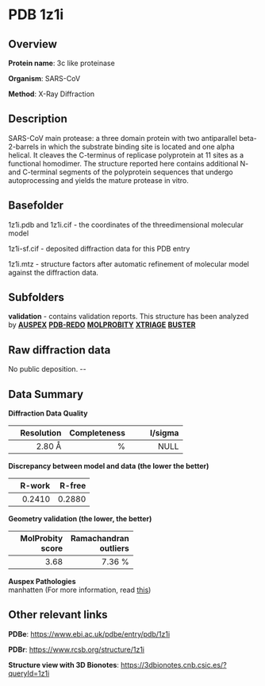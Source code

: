 # PDB 1z1i

## Overview

**Protein name**: 3c like proteinase

**Organism**: SARS-CoV

**Method**: X-Ray Diffraction

## Description

SARS-CoV main protease: a three domain protein with two antiparallel beta-2-barrels in which the substrate binding site is located and one alpha helical. It cleaves the C-terminus of replicase polyprotein at 11 sites as a functional homodimer. The structure reported here contains additional N- and C-terminal segments of the polyprotein sequences that undergo autoprocessing and yields the mature protease in vitro.

## Basefolder

1z1i.pdb and 1z1i.cif - the coordinates of the threedimensional molecular model

1z1i-sf.cif - deposited diffraction data for this PDB entry

1z1i.mtz - structure factors after automatic refinement of molecular model against the diffraction data.

## Subfolders





**validation** - contains validation reports. This structure has been analyzed by [**AUSPEX**](https://github.com/thorn-lab/coronavirus_structural_task_force/tree/master/pdb/3c_like_proteinase/SARS-CoV/1z1i/validation/auspex) [**PDB-REDO**](https://github.com/thorn-lab/coronavirus_structural_task_force/tree/master/pdb/3c_like_proteinase/SARS-CoV/1z1i/validation/pdb-redo) [**MOLPROBITY**](https://github.com/thorn-lab/coronavirus_structural_task_force/tree/master/pdb/3c_like_proteinase/SARS-CoV/1z1i/validation/molprobity) [**XTRIAGE**](https://github.com/thorn-lab/coronavirus_structural_task_force/blob/master/pdb/3c_like_proteinase/SARS-CoV/1z1i/validation/Xtriage_output.log) [**BUSTER**](https://www.globalphasing.com/buster/wiki/index.cgi?Covid19Pdb1Z1I) 



## Raw diffraction data

No public deposition. --<br> 

## Data Summary
**Diffraction Data Quality**

|   | Resolution | Completeness| I/sigma |
|---|-------------:|----------------:|--------------:|
|   |2.80 Å|      %|<img width=50/>NULL |

**Discrepancy between model and data (the lower the better)**

|   | **R-work**| **R-free**   
|---|-------------:|----------------:|           
||  0.2410|  0.2880|

**Geometry validation (the lower, the better)**

|   |**MolProbity<br>score**| **Ramachandran<br>outliers** 
|---|-------------:|----------------:|
||  3.68|  7.36 %|

**Auspex Pathologies**<br> manhatten (For more information, read [this](https://github.com/thorn-lab/coronavirus_structural_task_force/blob/master/pdb/3c_like_proteinase/SARS-CoV/1z1i/validation/auspex/1z1i_auspex_comments.txt))

 



## Other relevant links 
**PDBe**:  https://www.ebi.ac.uk/pdbe/entry/pdb/1z1i
 
**PDBr**: https://www.rcsb.org/structure/1z1i 

**Structure view with 3D Bionotes**: https://3dbionotes.cnb.csic.es/?queryId=1z1i

